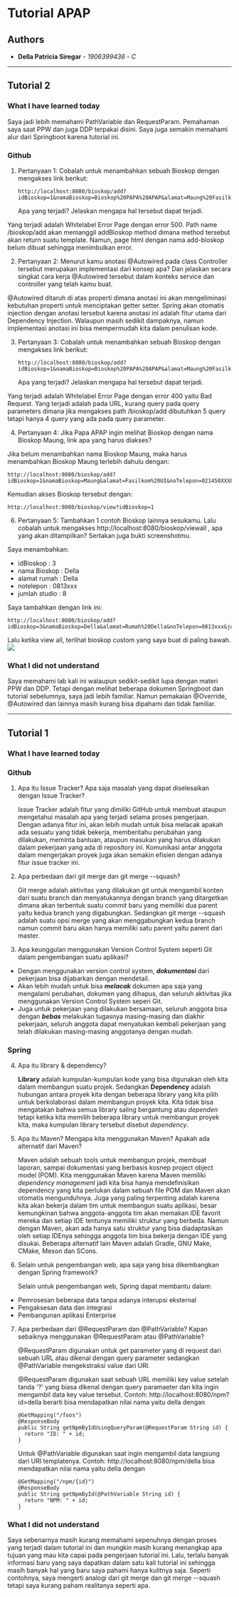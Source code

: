 # Tutorial APAP
## Authors
* **Della Patricia Siregar** - *1906399436* - *C*
---
## Tutorial 2
### What I have learned today
Saya jadi lebih memahami PathVariable dan RequestParam. Pemahaman saya saat PPW dan juga DDP terpakai disini. Saya juga semakin memahami alur dari Springboot karena tutorial ini.

### Github
1. Pertanyaan 1: Cobalah untuk menambahkan sebuah Bioskop dengan mengakses link berikut:
   ```
   http://localhost:8080/bioskop/add?idBioskop=1&namaBioskop=Bioskop%20PAPA%20APAP&alamat=Maung%20Fasilkom&noTelepon=081xxx&jumlahStudio=10
   ```
   Apa yang terjadi? Jelaskan mengapa hal tersebut dapat terjadi.

Yang terjadi adalah Whitelabel Error Page dengan error 500. Path name /bioskop/add akan memanggil addBioskop method dimana method tersebut akan return suatu template. Namun, page html dengan nama add-bioskop belum dibuat sehingga menimbulkan error.

2. Pertanyaan 2: Menurut kamu anotasi @Autowired pada class Controller tersebut merupakan implementasi dari konsep apa? Dan jelaskan secara singkat cara kerja @Autowired tersebut dalam konteks service dan controller yang telah kamu buat. 

@Autowired ditaruh di atas properti dimana anotasi ini akan mengeliminasi kebutuhan properti untuk menciptakan getter setter. Spring akan otomatis injection dengan anotasi tersebut karena anotasi ini adalah fitur utama dari Dependency Injection. Walaupun masih sedikit dampaknya, namun implementasi anotasi ini bisa mempermudah kita dalam penulisan kode.

3. Pertanyaan 3: Cobalah untuk menambahkan sebuah Bioskop dengan mengakses link berikut:
   ```
   http://localhost:8080/bioskop/add?idBioskop=1&namaBioskop=Bioskop%20PAPA%20APAP&alamat=Maung%20Fasilkom&noTelepon=081xxx 
   ```
   Apa yang terjadi? Jelaskan mengapa hal tersebut dapat terjadi.

Yang terjadi adalah Whitelabel Error Page dengan error 400 yaitu Bad Request. Yang terjadi adalah pada URL, kurang query pada query parameters dimana jika mengakses path /bioskop/add dibutuhkan 5 query tetapi hanya 4 query yang ada pada query parameter.
   
4. Pertanyaan 4: Jika Papa APAP ingin melihat Bioskop dengan nama Bioskop Maung, link apa yang harus diakses?

Jika belum menambahkan nama Bioskop Maung, maka harus menambahkan Bioskop Maung terlebih dahulu dengan:
   ```
   http://localhost:8080/bioskop/add?idBioskop=1&namaBioskop=Maung&alamat=Fasilkom%20UI&noTelepon=021450XXX&jumlahStudio=5
   ```
   
Kemudian akses Bioskop tersebut dengan:
   ```
   http://localhost:8080/bioskop/view?idBioskop=1
   ```

6. Pertanyaan 5: Tambahkan 1 contoh Bioskop lainnya sesukamu. Lalu cobalah untuk mengakses http://localhost:8080/bioskop/viewall , apa yang akan ditampilkan? Sertakan juga bukti screenshotmu.

Saya menambahkan:
   - idBioskop : 3
   - nama Bioskop : Della
   - alamat rumah : Della
   - notelepon : 0813xxx
   - jumlah studio : 8 

Saya tambahkan dengan link ini:
   ```
   http://localhost:8080/bioskop/add?idBioskop=3&namaBioskop=Della&alamat=Rumah%20Della&noTelepon=0813xxx&jumlahStudio=8
   ```
   
   Lalu ketika view all, terlihat bioskop custom yang saya buat di paling bawah.
   ![](Gambar_No-5.png)

### What I did not understand
Saya memahami lab kali ini walaupun sedikit-sedikit lupa dengan materi PPW dan DDP. Tetapi dengan melihat beberapa dokumen Springboot dan tutorial sebelumnya, saya jadi lebih familiar. Namun pemakaian @Override, @Autowired dan lainnya masih kurang bisa dipahami dan tidak familiar.


---
## Tutorial 1
### What I have learned today
### Github
1. Apa itu Issue Tracker? Apa saja masalah yang dapat diselesaikan dengan Issue Tracker?

   Issue Tracker adalah fitur yang dimiliki GitHub untuk membuat ataupun mengetahui masalah apa yang terjadi selama proses pengerjaan. Dengan adanya fitur ini, akan lebih mudah untuk bisa melacak apakah ada sesuatu yang tidak bekerja, memberitahu perubahan yang dilakukan, meminta bantuan, ataupun masukan yang harus dilakukan dalam pekerjaan yang ada di repository ini. Komunikasi antar anggota dalam mengerjakan proyek juga akan semakin efisien dengan adanya fitur issue tracker ini.

2. Apa perbedaan dari git merge dan git merge --squash?

   Git merge adalah aktivitas yang dilakukan git untuk mengambil konten dari suatu branch dan menyatukannya dengan branch yang ditargetkan dimana akan terbentuk suatu commit baru yang memiliki dua parent yaitu kedua branch yang digabungkan. Sedangkan git merge --squash adalah suatu opsi merge yang akan menggabungkan kedua branch namun commit baru akan hanya memiliki satu parent yaitu parent dari master.

3. Apa keunggulan menggunakan Version Control System seperti Git dalam pengembangan
   suatu aplikasi?
- Dengan menggunakan version control system, **_dokumentasi_** dari pekerjaan bisa
  dijabarkan dengan mendetail.
- Akan lebih mudah untuk bisa **_melacak_** dokumen apa saja yang mengalami perubahan, dokumen yang dihapus, dan seluruh aktivitas jika menggunakan Version Control System seperi Git.
- Juga untuk pekerjaan yang dilakukan bersamaan, seluruh anggota bisa dengan **_bebas_** melakukan tugasnya masing-masing dan diakhir pekerjaan, seluruh anggota dapat menyatukan kembali pekerjaan yang telah dilakukan masing-masing anggotanya dengan mudah.


### Spring
4. Apa itu library & dependency?

   **Library** adalah kumpulan-kumpulan kode yang bisa digunakan oleh kita dalam membangun suatu projek. Sedangkan **Dependency** adalah hubungan antara proyek kita dengan beberapa library yang kita pilih untuk berkolaborasi dalam membangun proyek kita. Kita tidak bisa mengatakan bahwa semua library saling bergantung atau _dependen_ tetapi ketika kita memilih beberapa library untuk membangun proyek kita, maka kumpulan library tersebut disebut _dependency_.

5. Apa itu Maven? Mengapa kita menggunakan Maven? Apakah ada alternatif dari Maven?

   Maven adalah sebuah tools untuk membangun projek, membuat laporan, sampai dokumentasi yang berbasis kosnep project object model (POM). Kita menggunakan Maven karena Maven memiliki _dependency management_ jadi kita bisa hanya mendefinisikan dependency yang kita perlukan dalam sebuah file POM dan Maven akan otomatis mengunduhnya. Juga yang paling terpenting adalah karena kita akan bekerja dalam tim untuk membangun suatu aplikasi, besar kemungkinan bahwa anggota-anggota tim akan memakan IDE favorit mereka dan setiap IDE tentunya memiliki struktur yang berbeda. Namun dengan Maven, akan ada hanya satu struktur yang bisa diadaptasikan oleh setiap IDEnya sehingga anggota tim bisa bekerja dengan IDE yang disukai. Beberapa alternatif lain Maven adalah Gradle, GNU Make, CMake, Meson dan SCons.

6. Selain untuk pengembangan web, apa saja yang bisa dikembangkan dengan Spring
   framework?

   Selain untuk pengembangan web, Spring dapat membantu dalam:
- Pemrosesan beberapa data tanpa adanya interupsi eksternal
- Pengaksesan data dan integrasi
- Pembangunan aplikasi Enterprise

7. Apa perbedaan dari @RequestParam dan @PathVariable? Kapan sebaiknya
   menggunakan @RequestParam atau @PathVariable?

   @RequestParam digunakan untuk get parameter yang di request dari sebuah URL atau dikenal dengan query parameter sedangkan @PathVariable mengekstraksi value dari URI.

   @RequestParam digunakan saat sebuah URL memiliki key value setelah tanda '?' yang biasa dikenal dengan query paramaeter dan kita ingin mengambil data key value tersebut.
   Contoh:
   http://localhost:8080/npm?id=della berarti bisa mendapatkan nilai nama yaitu della dengan
    ```
    @GetMapping("/foos")
    @ResponseBody
    public String getNpmByIdUsingQueryParam(@RequestParam String id) {
      return "ID: " + id;
    }
    ```
    Untuk @PathVariable digunakan saat ingin mengambil data langsung dari URI templatenya.
    Contoh:
    http://localhost:8080/npm/della bisa mendapatkan nilai nama yaitu della dengan 
    ```
    @GetMapping("/npm/{id}")
    @ResponseBody
    public String getNpmById(@PathVariable String id) {
      return "NPM: " + id;
    }
    ```

### What I did not understand
Saya sebenarnya masih kurang memahami sepenuhnya dengan proses yang terjadi dalam tutorial ini dan mungkin masih kurang menangkap apa tujuan yang mau kita capai pada pengerjaan tutorial ini. Lalu, terlalu banyak informasi baru yang saya dapatkan dalam satu kali tutorial ini sehingga masih banyak hal yang baru saya pahami hanya kulitnya saja. Seperti contohnya, saya mengerti analogi dari git merge dan git merge --squash tetapi saya kurang paham realitanya seperti apa. 
